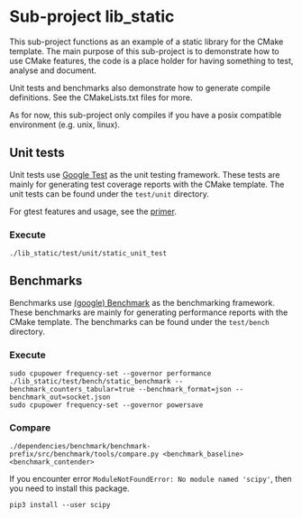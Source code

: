 # Sub-project lib_static

This sub-project functions as an example of a static library for the CMake template. The main purpose of this 
sub-project is to demonstrate how to use CMake features, the code is a place holder for having something to test, 
analyse and document.

Unit tests and benchmarks also demonstrate how to generate compile definitions. See the CMakeLists.txt files for more.

As for now, this sub-project only compiles if you have a posix compatible environment (e.g. unix, linux).

## Unit tests

Unit tests use [Google Test][1] as the unit testing framework. These tests are mainly for generating test coverage 
reports with the CMake template. The unit tests can be found under the `test/unit` directory.
 
For gtest features and usage, see the [primer][2].

### Execute

```
./lib_static/test/unit/static_unit_test
```

## Benchmarks

Benchmarks use [(google) Benchmark][3] as the benchmarking framework. These benchmarks are mainly for generating 
performance reports with the CMake template. The benchmarks can be found under the `test/bench` directory.

### Execute

```
sudo cpupower frequency-set --governor performance
./lib_static/test/bench/static_benchmark --benchmark_counters_tabular=true --benchmark_format=json --benchmark_out=socket.json
sudo cpupower frequency-set --governor powersave
```

### Compare
```
./dependencies/benchmark/benchmark-prefix/src/benchmark/tools/compare.py <benchmark_baseline> <benchmark_contender>
```

If you encounter error `ModuleNotFoundError: No module named 'scipy'`, then you need to install this package. 

```
pip3 install --user scipy
```

[1]: https://github.com/google/googletest
[2]: https://github.com/google/googletest/blob/master/googletest/docs/primer.md
[3]: https://github.com/google/benchmark
